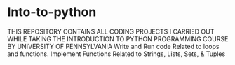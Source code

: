 # Into-to-python
THIS REPOSITORY CONTAINS ALL CODING PROJECTS I CARRIED OUT WHILE TAKING THE INTRODUCTION TO PYTHON PROGRAMMING COURSE BY UNIVERSITY OF PENNSYLVANIA
Write and Run code Related to loops and functions.
Implement Functions Related to Strings, Lists, Sets, & Tuples
